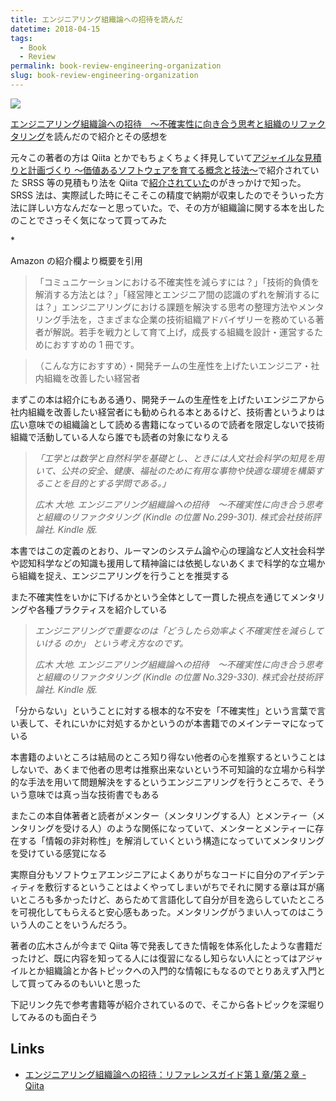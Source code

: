 ```yaml
---
title: エンジニアリング組織論への招待を読んだ
datetime: 2018-04-15
tags: 
  - Book
  - Review
permalink: book-review-engineering-organization
slug: book-review-engineering-organization
---
```

<img src="https://i.imgur.com/4FDK7fC.jpg">

[エンジニアリング組織論への招待　～不確実性に向き合う思考と組織のリファクタリング](https://www.amazon.co.jp/dp/B079TLW41L/)を読んだので紹介とその感想を

元々この著者の方は Qiita とかでもちょくちょく拝見していて[アジャイルな見積りと計画づくり ～価値あるソフトウェアを育てる概念と技法～](https://www.amazon.co.jp/dp/B00IR1HYGW/)で紹介されていた SRSS 等の見積もり法を Qiita で[紹介されていた](https://qiita.com/hirokidaichi/items/5a204a57a200569f755d#%E3%81%BE%E3%81%A8%E3%82%81)のがきっかけで知った。SRSS 法は、実際試した時にそこそこの精度で納期が収束したのでそういった方法に詳しい方なんだなーと思っていた。で、その方が組織論に関する本を出したのことでさっそく気になって買ってみた

\*

Amazon の紹介欄より概要を引用

> 「コミュニケーションにおける不確実性を減らすには？」「技術的負債を解消する方法とは？」「経営陣とエンジニア間の認識のずれを解消するには？」エンジニアリングにおける課題を解決する思考の整理方法やメンタリング手法を，さまざまな企業の技術組織アドバイザリーを務めている著者が解説。若手を戦力として育て上げ，成長する組織を設計・運営するためにおすすめの 1 冊です。

> （こんな方におすすめ）・開発チームの生産性を上げたいエンジニア・社内組織を改善したい経営者

まずこの本は紹介にもある通り、開発チームの生産性を上げたいエンジニアから社内組織を改善したい経営者にも勧められる本とあるけど、技術書というよりは広い意味での組織論として読める書籍になっているので読者を限定しないで技術組織で活動している人なら誰でも読者の対象になりえる

> _「工学とは数学と自然科学を基礎とし、ときには人文社会科学の知見を用いて、公共の安全、健康、福祉のために有用な事物や快適な環境を構築することを目的とする学問である。」_
>
> _広木 大地. エンジニアリング組織論への招待　～不確実性に向き合う思考と組織のリファクタリング (Kindle の位置 No.299-301). 株式会社技術評論社. Kindle 版._

本書ではこの定義のとおり、ルーマンのシステム論や心の理論など人文社会科学や認知科学などの知識も援用して精神論には依拠しないあくまで科学的な立場から組織を捉え、エンジニアリングを行うことを推奨する

また不確実性をいかに下げるかという全体として一貫した視点を通じてメンタリングや各種プラクティスを紹介している

> _エンジニアリングで重要なのは「どうしたら効率よく不確実性を減らしていける のか」 という考え方なのです。_
>
> _広木 大地. エンジニアリング組織論への招待　～不確実性に向き合う思考と組織のリファクタリング (Kindle の位置 No.329-330). 株式会社技術評論社. Kindle 版._

「分からない」ということに対する根本的な不安を「不確実性」という言葉で言い表して、それにいかに対処するかというのが本書籍でのメインテーマになっている

本書籍のよいところは結局のところ知り得ない他者の心を推察するということはしないで、あくまで他者の思考は推察出来ないという不可知論的な立場から科学的な手法を用いて問題解決をするというエンジニアリングを行うところで、そういう意味では真っ当な技術書でもある

またこの本自体著者と読者がメンター（メンタリングする人）とメンティー（メンタリングを受ける人）のような関係になっていて、メンターとメンティーに存在する「情報の非対称性」を解消していくという構造になっていてメンタリングを受けている感覚になる

実際自分もソフトウェアエンジニアによくありがちなコードに自分のアイデンティティを敷衍するということはよくやってしまいがちでそれに関する章は耳が痛いところも多かったけど、あらためて言語化して自分が目を逸らしていたところを可視化してもらえると安心感もあった。メンタリングがうまい人ってのはこういう人のことをいうんだろう。

著者の広木さんが今まで Qiita 等で発表してきた情報を体系化したような書籍だったけど、既に内容を知ってる人には復習になるし知らない人にとってはアジャイルとか組織論とか各トピックへの入門的な情報にもなるのでとりあえず入門として買ってみるのもいいと思った

下記リンク先で参考書籍等が紹介されているので、そこから各トピックを深堀りしてみるのも面白そう

## Links

* [エンジニアリング組織論への招待：リファレンスガイド第１章/第２章 \- Qiita](https://qiita.com/hirokidaichi/items/195d42ee056ea85a3150)
